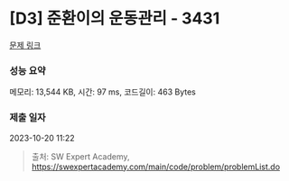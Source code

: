 # [D3] 준환이의 운동관리 - 3431 

[문제 링크](https://swexpertacademy.com/main/code/problem/problemDetail.do?contestProbId=AWE_ZXcqAAMDFAV2) 

### 성능 요약

메모리: 13,544 KB, 시간: 97 ms, 코드길이: 463 Bytes

### 제출 일자

2023-10-20 11:22



> 출처: SW Expert Academy, https://swexpertacademy.com/main/code/problem/problemList.do